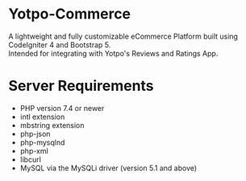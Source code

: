 # Yotpo-Commerce
A lightweight and fully customizable eCommerce Platform built using CodeIgniter 4 and Bootstrap 5.<br>
Intended for integrating with Yotpo's Reviews and Ratings App.

# Server Requirements
- PHP version 7.4 or newer
- intl extension
- mbstring extension
- php-json
- php-mysqlnd
- php-xml
- libcurl
- MySQL via the MySQLi driver (version 5.1 and above)
